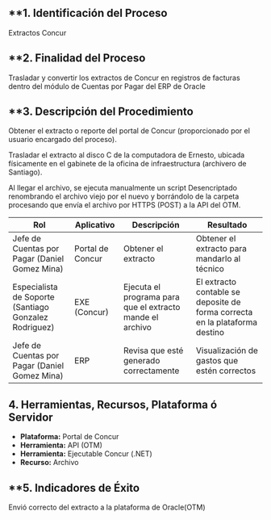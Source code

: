 ## **1. Identificación del Proceso

 Extractos Concur

## **2. Finalidad del Proceso

Trasladar y convertir los extractos de Concur en registros de facturas dentro del módulo de Cuentas por Pagar del ERP de Oracle

## **3. Descripción del Procedimiento

 Obtener el extracto o reporte del portal de Concur (proporcionado por el usuario encargado del proceso).

Trasladar el extracto al disco C de la computadora de Ernesto, ubicada físicamente en el gabinete de la oficina de infraestructura (archivero de Santiago).

Al llegar el archivo, se ejecuta manualmente un script Desencriptado renombrando el archivo viejo por el nuevo y borrándolo de la carpeta procesando que envía el archivo por HTTPS (POST) a la API del OTM.

|**Rol**|**Aplicativo**|**Descripción**|**Resultado**|
|---|---|---|---|
|Jefe de Cuentas por Pagar (Daniel Gomez Mina)|Portal de Concur|Obtener el extracto|Obtener el extracto para mandarlo al técnico|
|Especialista de Soporte (Santiago Gonzalez Rodriguez)|EXE (Concur)|Ejecuta el programa para que el extracto mande el archivo|El extracto contable se deposite de forma correcta en la plataforma destino|
|Jefe de Cuentas por Pagar (Daniel Gomez Mina)|ERP|Revisa que esté generado correctamente|Visualización de gastos que estén correctos|

## **4. Herramientas, Recursos, Plataforma ó Servidor**


- **Plataforma:** Portal de Concur
- **Herramienta:** API (OTM)
- **Herramienta:** Ejecutable Concur (.NET)
- **Recurso:** Archivo
## **5. Indicadores de Éxito
Envió correcto del extracto a la plataforma de Oracle(OTM)

